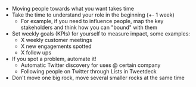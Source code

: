 * Moving people towards what you want takes time
* Take the time to understand your role in the beginning (+- 1 week)
  * For example, if you need to influence people, map the key stakeholders and think how you can "bound" with them
* Set weekly goals (KPIs) for yourself to measure impact, some examples:
  * X weekly customer meetings
  * X new engagements spotted
  * X follow ups
* If you spot a problem, automate it!
  * Automatic Twitter discovery for uses @ certain company
  * Following people on Twitter through Lists in Tweetdeck
* Don't move one big rock, move several smaller rocks at the same time
  